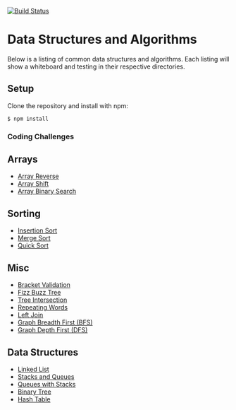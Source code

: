 [![Build Status](https://travis-ci.com/TrevorThomp/JS-Data-Structures-and-Algorithms.svg?branch=master)](https://travis-ci.com/TrevorThomp/JS-Data-Structures-and-Algorithms)

# Data Structures and Algorithms
Below is a listing of common data structures and algorithms. Each listing will show a whiteboard and testing in their respective directories.

## Setup
Clone the repository and install with npm:
```
$ npm install
```

### Coding Challenges

## Arrays
* [Array Reverse](/code-challenges/01-arrayReverse)
* [Array Shift](/code-challenges/02-arrayShift)
* [Array Binary Search](/code-challenges/03-arrayBinarySearch)

## Sorting
* [Insertion Sort](/code-challenges/insertionSort)
* [Merge Sort](/code-challenges/mergeSort)
* [Quick Sort](/code-challenges/quickSort)

## Misc
* [Bracket Validation](/code-challenges/multiBracketValidation)
* [Fizz Buzz Tree](/code-challenges/fizzBuzzTree)
* [Tree Intersection](/code-challenges/treeIntersection)
* [Repeating Words](/code-challenges/repeatedWords)
* [Left Join](/code-challenges/leftJoin)
* [Graph Breadth First (BFS)](/code-challenges/graphBreadthFirst)
* [Graph Depth First (DFS)](/code-challenges/graphGetEdge)

## Data Structures
* [Linked List](/data-structures/linkedList)
* [Stacks and Queues](/data-structures/stacksAndQueues)
* [Queues with Stacks](/data-structures/queueWithStacks)
* [Binary Tree](/data-structures/tree)
* [Hash Table](/data-structures/hashTable)

